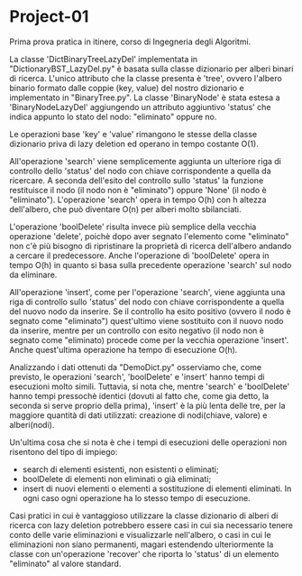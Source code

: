 # Project-01
Prima prova pratica in itinere, corso di Ingegneria degli Algoritmi.

La classe 'DictBinaryTreeLazyDel' implementata in "DictionaryBST_LazyDel.py" è basata sulla classe dizionario 
per alberi binari di ricerca. L'unico attributo che la classe presenta è 'tree', ovvero l'albero binario
formato dalle coppie (key, value) del nostro dizionario e implementato in "BinaryTree.py". La classe 'BinaryNode' 
è stata estesa a 'BinaryNodeLazyDel' aggiungendo un attributo aggiuntivo 'status' che indica appunto lo stato del nodo: 
"eliminato" oppure no.

Le operazioni base 'key' e 'value' rimangono le stesse della classe dizionario priva di lazy deletion ed operano in 
tempo costante O(1).

All'operazione 'search' viene semplicemente aggiunta un ulteriore riga di controllo dello 'status' del nodo con chiave
corrispondente a quella da ricercare. A seconda dell'esito del controllo sullo 'status' la funzione restituisce il nodo 
(il nodo non è "eliminato") oppure 'None' (il nodo è "eliminato"). L'operazione 'search' opera in tempo O(h) con h altezza
dell'albero, che può diventare O(n) per alberi molto sbilanciati.

L'operazione 'boolDelete' risulta invece più semplice della vecchia operazione 'delete', poichè dopo aver segnato
l'elemento come "eliminato" non c'è più bisogno di ripristinare la proprietà di ricerca dell'albero andando a cercare
il predecessore. Anche l'operazione di 'boolDelete' opera in tempo O(h) in quanto si basa sulla precedente operazione  'search' sul nodo da eliminare.

All'operazione 'insert', come per l'operazione 'search', viene aggiunta una riga di controllo sullo 'status' del nodo con
chiave corrispondente a quella del nuovo nodo da inserire. Se il controllo ha esito positivo (ovvero il nodo è segnato
come "eliminato") quest'ultimo viene sostituito con il nuovo nodo da inserire, mentre per un controllo con esito negativo
(il nodo non è segnato come "eliminato) procede come per la vecchia operazione 'insert'. Anche quest'ultima operazione
ha tempo di esecuzione O(h).

Analizzando i dati ottenuti da "DemoDict.py" osserviamo che, come previsto, le operazioni 'search', 'boolDelete' e 'insert'
hanno tempi di esecuzioni molto simili. Tuttavia, si nota che, mentre 'search' e 'boolDelete' hanno tempi pressochè identici
(dovuti al fatto che, come gia detto, la seconda si serve proprio della prima), 'insert' è la più lenta delle tre, per la 
maggiore quantità di dati utilizzati: creazione di nodi(chiave, valore) e alberi(nodi).

Un'ultima cosa che si nota è che i tempi di esecuzioni delle operazioni non risentono del tipo di impiego:
- search di elementi esistenti, non esistenti o eliminati;
- boolDelete di elementi non eliminati o già eliminati;
- insert di nuovi elementi o elementi a sostituzione di elementi eliminati.
In ogni caso ogni operazione ha lo stesso tempo di esecuzione.

Casi pratici in cui è vantaggioso utilizzare la classe dizionario di alberi di ricerca con lazy deletion potrebbero essere
casi in cui sia necessario tenere conto delle varie eliminazioni e visualizzarle nell'albero, o casi in cui le eliminazioni 
non siano permanenti, magari estendendo ulteriormente la classe con un'operazione 'recover' che riporta lo 'status' di un 
elemento "eliminato" al valore standard.
